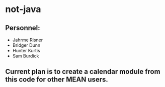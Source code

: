# not-java

## Personnel:
- Jahrme Risner
- Bridger Dunn
- Hunter Kurtis
- Sam Burdick

## Current plan is to create a calendar module from this code for other MEAN users.
